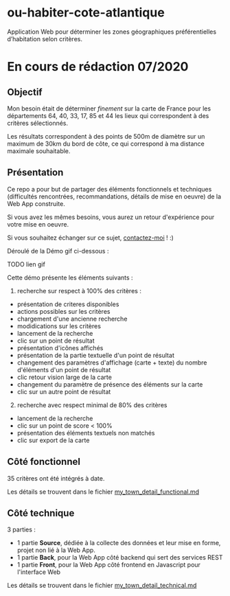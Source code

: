 # ou-habiter-cote-atlantique
Application Web pour déterminer les zones géographiques préférentielles d’habitation selon critères.

# En cours de rédaction 07/2020

## Objectif
Mon besoin était de déterminer *finement* sur la carte de France pour les départements 64, 40, 33, 17, 85 et 44 les lieux qui correspondent à des critères sélectionnés.

Les résultats correspondent à des points de 500m de diamètre sur un maximum de 30km du bord de côte, ce qui correspond à ma distance maximale souhaitable.

## Présentation 
Ce repo a pour but de partager des éléments fonctionnels et techniques (difficultés rencontrées, recommandations, détails de mise en oeuvre) de la Web App construite.

Si vous avez les mêmes besoins, vous aurez un retour d'expérience pour votre mise en oeuvre.

Si vous souhaitez échanger sur ce sujet, [contactez-moi](https://www.linkedin.com/in/nicolas-sarramagna) ! :)

Déroulé de la Démo gif ci-dessous :

TODO lien gif

Cette démo présente les éléments suivants :
1. recherche sur respect à 100% des critères :
  - présentation de criteres disponibles
  - actions possibles sur les critères
  - chargement d'une ancienne recherche
  - modidications sur les critères
  - lancement de la recherche
  - clic sur un point de résultat
  - présentation d'icônes affichés
  - présentation de la partie textuelle d'un point de résultat
  - changement des paramètres d'affichage (carte + texte) du nombre d'éléments d'un point de résultat
  - clic retour vision large de la carte
  - changement du paramètre de présence des éléments sur la carte
  - clic sur un autre point de résultat
2. recherche avec respect minimal de 80% des critères
  - lancement de la recherche
  - clic sur un point de score < 100%
  - présentation des éléments textuels non matchés
  - clic sur export de la carte
      
## Côté fonctionnel
35 critères ont été intégrés à date. 

Les détails se trouvent dans le fichier [my_town_detail_functional.md](/my_town_detail_functional.md "détails fonctionnels sur le projet")

## Côté technique
3 parties :
  - 1 partie **Source**, dédiée à la collecte des données et leur mise en forme, projet non lié à la Web App.
  - 1 partie **Back**, pour la Web App côté backend qui sert des services REST
  - 1 partie **Front**, pour la Web App côté frontend en Javascript pour l'interface Web
  
Les détails se trouvent dans le fichier [my_town_detail_technical.md](/my_town_detail_technical.md "détails techniques sur le projet")
  



